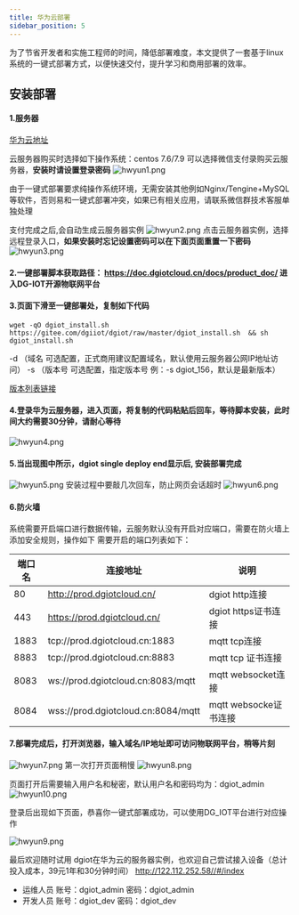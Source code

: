 ```yaml
---
title: 华为云部署
sidebar_position: 5
---
```


为了节省开发者和实施工程师的时间，降低部署难度，本文提供了一套基于linux系统的一键式部署方式，以便快速交付，提升学习和商用部署的效率。
## 安装部署
#### 1.服务器
[华为云地址](https://www.huaweicloud.com/?locale=zh-cn)

云服务器购买时选择如下操作系统：centos 7.6/7.9
可以选择微信支付录购买云服务器，**安装时请设置登录密码**
![hwyun1.png](http://dgiot-1253666439.cos.ap-shanghai-fsi.myqcloud.com/shuwa_tech/zh/wiki/hwyun/hwyun1.png)

由于一键式部署要求纯操作系统环境，无需安装其他例如Nginx/Tengine+MySQL等软件，否则易和一键式部署冲突，如果已有相关应用，请联系微信群技术客服单独处理

支付完成之后,会自动生成云服务器实例
![hwyun2.png](http://dgiot-1253666439.cos.ap-shanghai-fsi.myqcloud.com/shuwa_tech/zh/wiki/hwyun/hwyun2.png)
点击云服务器实例，选择远程登录入口，**如果安装时忘记设置密码可以在下面页面重置一下密码** 
![hwyun3.png](http://dgiot-1253666439.cos.ap-shanghai-fsi.myqcloud.com/shuwa_tech/zh/wiki/hwyun/hwyun3.png)

#### 2.一键部署脚本获取路径： https://doc.dgiotcloud.cn/docs/product_doc/ 进入DG-IOT开源物联网平台

#### 3.页面下滑至一键部署处，复制如下代码
```
wget -qO dgiot_install.sh https://gitee.com/dgiiot/dgiot/raw/master/dgiot_install.sh  && sh dgiot_install.sh
```
-d （域名  可选配置，正式商用建议配置域名，默认使用云服务器公网IP地址访问）
-s （版本号 可选配置，指定版本号 例：-s dgiot_156，默认是最新版本）

[版本列表链接](https://doc.dgiotcloud.cn/docs/product_doc/)

#### 4.登录华为云服务器，进入页面，将复制的代码粘贴后回车，等待脚本安装，此时间大约需要30分钟，请耐心等待
![hwyun4.png](http://dgiot-1253666439.cos.ap-shanghai-fsi.myqcloud.com/shuwa_tech/zh/wiki/hwyun/hwyun4.png)

#### 5.当出现图中所示，dgiot single deploy end显示后, 安装部署完成
![hwyun5.png](http://dgiot-1253666439.cos.ap-shanghai-fsi.myqcloud.com/shuwa_tech/zh/wiki/hwyun/hwyun5.png)
安装过程中要敲几次回车，防止网页会话超时
![hwyun6.png](http://dgiot-1253666439.cos.ap-shanghai-fsi.myqcloud.com/shuwa_tech/zh/wiki/hwyun/hwyun6.png)

#### 6.防火墙
系统需要开启端口进行数据传输，云服务默认没有开启对应端口，需要在防火墙上添加安全规则，操作如下
需要开启的端口列表如下：

| 端口名 | 连接地址 | 说明 |
|-----|----|----|
|  80   |  http://prod.dgiotcloud.cn/  |  dgiot http连接  |
|  443  |  https://prod.dgiotcloud.cn/ |  dgiot https证书连接  |
|  1883   | tcp://prod.dgiotcloud.cn:1883 |   mqtt tcp连接 |
|  8883| tcp://prod.dgiotcloud.cn:8883    |   mqtt tcp 证书连接 |
|  8083  | ws://prod.dgiotcloud.cn:8083/mqtt   |  mqtt websocket连接  |
|  8084  |  wss://prod.dgiotcloud.cn:8084/mqtt  | mqtt websocke证书连接   |

#### 7.部署完成后，打开浏览器，输入域名/IP地址即可访问物联网平台，稍等片刻
![hwyun7.png](http://dgiot-1253666439.cos.ap-shanghai-fsi.myqcloud.com/shuwa_tech/zh/wiki/hwyun/hwyun7.png)
第一次打开页面稍慢
![hwyun8.png](http://dgiot-1253666439.cos.ap-shanghai-fsi.myqcloud.com/shuwa_tech/zh/wiki/hwyun/hwyun8.png)

页面打开后需要输入用户名和秘密，默认用户名和密码均为：dgiot_admin
![hwyun10.png](http://dgiot-1253666439.cos.ap-shanghai-fsi.myqcloud.com/shuwa_tech/zh/wiki/hwyun/hwyun10.png)

登录后出现如下页面，恭喜你一键式部署成功，可以使用DG_IOT平台进行对应操作


![hwyun9.png](http://dgiot-1253666439.cos.ap-shanghai-fsi.myqcloud.com/shuwa_tech/zh/wiki/hwyun/hwyun9.png)

最后欢迎随时试用 dgiot在华为云的服务器实例，也欢迎自己尝试接入设备（总计投入成本，39元1年和30分钟时间） 
http://122.112.252.58//#/index
+ 运维人员
账号：dgiot_admin
密码：dgiot_admin
+ 开发人员
账号：dgiot_dev
密码：dgiot_dev


